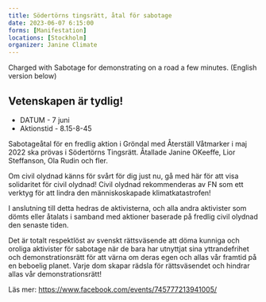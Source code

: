 ```yaml
---
title: Södertörns tingsrätt, åtal för sabotage
date: 2023-06-07 6:15:00
forms: [Manifestation]
locations: [Stockholm]
organizer: Janine Climate
---
```

Charged with Sabotage for demonstrating on a road a few minutes. (English version below)

## Vetenskapen är tydlig!

- DATUM - 7 juni
- Aktionstid - 8.15-8-45

Sabotageåtal för en fredlig aktion i Gröndal med Återställ Våtmarker i maj 2022 ska prövas i Södertörns Tingsrätt. Åtallade Janine OKeeffe, Lior Steffanson, Ola Rudin och fler.

Om civil olydnad känns för svårt för dig just nu, gå med här för att visa solidaritet för civil olydnad! Civil olydnad rekommenderas av FN som ett verktyg för att lindra den människoskapade klimatkatastrofen!

I anslutning till detta hedras de aktivisterna, och alla andra aktivister som dömts eller åtalats i samband med aktioner baserade på fredlig civil olydnad den senaste tiden.

Det är totalt respektlöst av svenskt rättsväsende att döma kunniga och oroliga aktivister för sabotage när de bara har utnyttjat sina yttrandefrihet och demonstrationsrätt för att värna om deras egen och allas vår framtid på en beboelig planet. Varje dom skapar rädsla för rättsväsendet och hindrar allas vår demonstrationsrätt!

Läs mer: https://www.facebook.com/events/745777213941005/
